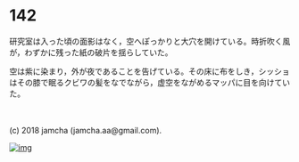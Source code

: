 # 142

研究室は入った頃の面影はなく，空へぽっかりと大穴を開けている。時折吹く風が，わずかに残った紙の破片を揺らしていた。  

空は紫に染まり，外が夜であることを告げている。その床に布をしき，シッショはその膝で眠るクビワの髪をなでながら，虚空をながめるマッパに目を向けていた。  

<br>  
<br>  
(c) 2018 jamcha (jamcha.aa@gmail.com).  

[![img](http://i.creativecommons.org/l/by-nc-sa/4.0/88x31.png)](http://creativecommons.org/licenses/by-nc-sa/4.0/deed)
